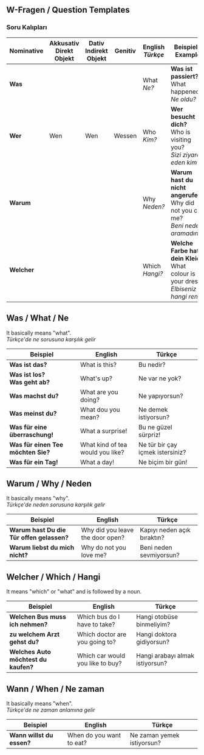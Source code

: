 ## W-Fragen / Question Templates
### Soru Kalıpları


Nominative | Akkusativ<br>Direkt Objekt | Dativ<br>Indirekt Objekt | Genitiv | English<br>_Türkçe_ | Beispiel / Example
--- | --- | --- | --- | --- | ---
**Was** |  |  |  | What<br>_Ne?_ | **Was ist passiert?**<br>What happened?<br>_Ne oldu?_
**Wer** | Wen | Wen | Wessen| Who<br>_Kim?_ | **Wer besucht dich?**<br>Who is visiting you?<br>_Sizi ziyaret eden kim?_
**Warum** | |  | | Why<br>_Neden?_ | **Warum hast du nicht angerufen?**<br>Why did not you call me?<br>_Beni neden aramadın?_
**Welcher** | |  | | Which<br>_Hangi?_ | **Welche Farbe hat dein Kleid?**<br>What colour is your dress?<br>_Elbiseniz hangi renk?_

## Was / What / Ne

It basically means "what".  
_Türkçe'de ne sorusuna karşılık gelir_

Beispiel | English | Türkçe
--- | --- | ---
**Was ist das?** | What is this? | Bu nedir?
**Was ist los?<br>Was geht ab?** | What's up? | Ne var ne yok?
**Was machst du?** | What are you doing? | Ne yapıyorsun?
**Was meinst du?** | What dou you mean? | Ne demek istiyorsun?
**Was für eine überraschung!** | What a surprise! | Bu ne güzel sürpriz!
**Was für einen Tee möchten Sie?** | What kind of tea would you like? | Ne tür bir çay içmek istersiniz?
**Was für ein Tag!** | What a day! | Ne biçim bir gün!



## Warum / Why / Neden

It basically means "why".  
_Türkçe'de neden sorusuna karşılık gelir_

Beispiel | English | Türkçe
--- | --- | ---
**Warum hast Du die Tür offen gelassen?** | Why did you leave the door open? | Kapıyı neden açık bıraktın?
**Warum liebst du mich nicht?** | Why do not you love me? | Beni neden sevmiyorsun?


## Welcher / Which / Hangi
It means "which" or "what" and is followed by a noun.

Beispiel | English | Türkçe
--- | --- | ---
**Welchen Bus muss ich nehmen?** | Which bus do I have to take? | Hangi otobüse binmeliyim?
**zu welchem Arzt gehst du?** | Which doctor are you going to? | Hangi doktora gidiyorsun?
**Welches Auto möchtest du kaufen?** | Which car would you like to buy? | Hangi arabayı almak istiyorsun?


## Wann / When / Ne zaman

It basically means "when".  
_Türkçe'de ne zaman anlamına gelir_

Beispiel | English | Türkçe
--- | --- | ---
**Wann willst du essen?** | When do you want to eat? | Ne zaman yemek istiyorsun?

 
